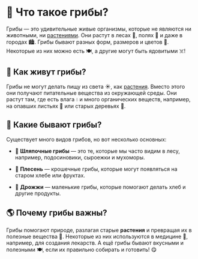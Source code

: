 # 🍄 Что такое грибы?

Грибы — это удивительные живые организмы, которые не являются ни животными, ни [растениями](растения.md). Они растут в лесах 🌲, полях 🌾 и даже в городах 🏙️. Грибы бывают разных форм, размеров и цветов 🎨. Некоторые из них можно есть 🍽️, а другие могут быть ядовитыми ☠️!

## 🌱 Как живут грибы?

Грибы не могут делать пищу из света ☀️, как [растения](растения.md). Вместо этого они получают питательные вещества из окружающей среды. Они растут там, где есть влага 💧 и много органических веществ, например, на опавших листьях 🍂 или старых деревьях 🌳.

## 🍁 Какие бывают грибы?

Существует много видов грибов, но вот несколько основных:

- 🍄 **Шляпочные грибы** — это те, которые мы часто видим в лесу, например, подосиновики, сыроежки и мухоморы.
    
- 🦠 **Плесень** — крошечные грибы, которые могут появляться на старом хлебе или фруктах.
    
- 🍞 **Дрожжи** — маленькие грибы, которые помогают делать хлеб и другие продукты.
    

## 🌎 Почему грибы важны?

Грибы помогают природе, разлагая старые **растения** и превращая их в полезные вещества 🔄. Некоторые из них используются в медицине 💊, например, для создания лекарств. А ещё грибы бывают вкусными и полезными 🍽️, если их правильно собирать и готовить! 😋